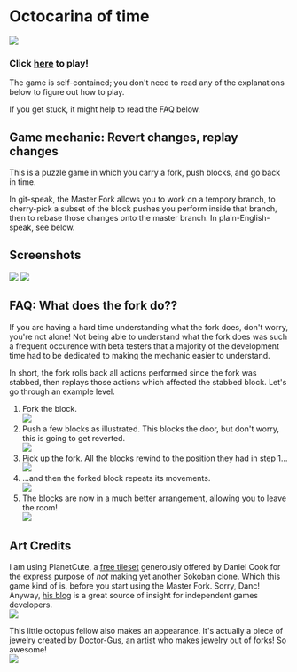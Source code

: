 # Octocarina of time

![](https://raw.github.com/Octocarina/game-off-2012/master/img/README/octocat-link-small.png) 

### Click [here](http://gelisam.com/octocarina) to play!

The game is self-contained; you don't need to read any of the explanations below to figure out how to play.

If you get stuck, it might help to read the FAQ below.


## Game mechanic: Revert changes, replay changes

This is a puzzle game in which you carry a fork, push blocks, and go back in time.

In git-speak, the Master Fork allows you to work on a tempory branch, to cherry-pick a subset of the block pushes you perform inside that branch, then to rebase those changes onto the master branch. In plain-English-speak, see below.


## Screenshots

![](https://raw.github.com/Octocarina/game-off-2012/master/img/README/screenshot1.png) ![](https://raw.github.com/Octocarina/game-off-2012/master/img/README/screenshot2.png) 


## FAQ: What does the fork do??

If you are having a hard time understanding what the fork does, don't worry, you're not alone! Not being able to understand what the fork does was such a frequent occurence with beta testers that a majority of the development time had to be dedicated to making the mechanic easier to understand.

In short, the fork rolls back all actions performed since the fork was stabbed, then replays those actions which affected the stabbed block. Let's go through an example level.

1.  Fork the block.  
    ![](https://raw.github.com/Octocarina/game-off-2012/master/img/README/explanation1.png)
1.  Push a few blocks as illustrated. This blocks the door, but don't worry, this is going to get reverted.  
    ![](https://raw.github.com/Octocarina/game-off-2012/master/img/README/explanation2.png)
1.  Pick up the fork. All the blocks rewind to the position they had in step 1...  
    ![](https://raw.github.com/Octocarina/game-off-2012/master/img/README/explanation3.png)
1.  ...and then the forked block repeats its movements.  
    ![](https://raw.github.com/Octocarina/game-off-2012/master/img/README/explanation4.png)
1.  The blocks are now in a much better arrangement, allowing you to leave the room!  
    ![](https://raw.github.com/Octocarina/game-off-2012/master/img/README/explanation5.png)


## Art Credits

I am using PlanetCute, a [free tileset](http://www.lostgarden.com/2007/05/dancs-miraculously-flexible-game.html) generously offered by Daniel Cook for the express purpose of *not* making yet another Sokoban clone. Which this game kind of is, before you start using the Master Fork. Sorry, Danc! Anyway, [his blog](http://www.lostgarden.com/) is a great source of insight for independent games developers.  
![](https://raw.github.com/Octocarina/game-off-2012/master/img/README/planetcute.jpg)

This little octopus fellow also makes an appearance. It's actually a piece of jewelry created by <a href="http://doctor-gus.deviantart.com/">Doctor-Gus</a>, an artist who makes jewelry out of forks! So awesome!  
![](https://raw.github.com/Octocarina/game-off-2012/master/img/README/doctorgus.jpg)
